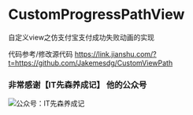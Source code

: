 # CustomProgressPathView
自定义view之仿支付宝支付成功失败动画的实现

代码参考/修改源代码 https://link.jianshu.com/?t=https://github.com/Jakemesdg/CustomViewPath

### 非常感谢【IT先森养成记】 他的公众号
![公众号：IT先森养成记](http://upload-images.jianshu.io/upload_images/490111-cfc591d001bf4cc6.jpg?imageMogr2/auto-orient/strip%7CimageView2/2/w/1240)


